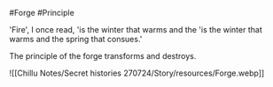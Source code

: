 #Forge #Principle 

'Fire', I once read, 'is the winter that warms and the 'is the winter that warms and the spring that consues.'

The principle of the forge transforms and destroys.

![[Chillu Notes/Secret histories 270724/Story/resources/Forge.webp]]